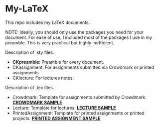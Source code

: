 # My-LaTeX
This repo includes my LaTeX documents.

NOTE: Ideally, you should only use the packages you need for your document. For ease of use, I included most of the packages I use in my preamble. This is very practical but highly inefficient.

Description of .sty files.

- **CKpreamble**: Preamble for every document.
- CKassignment: For assignments submitted via Crowdmark or printed assignments.
- CKlecture: For lectures notes.

Description of .tex files.

- Crowdmark: Template for assignments submitted by Crowdmark. [__CROWDMARK SAMPLE__](http://www.student.math.uwaterloo.ca/~c2kent/LectureNotes/templates/Crowdmark.pdf#page=7)
- Lecture: Template for lectures. [__LECTURE SAMPLE__](http://www.student.math.uwaterloo.ca/~c2kent/)
- PrintedAssignment: Template for printed assignments or printed projects. [__PRINTED ASSIGNMENT SAMPLE__](http://www.student.math.uwaterloo.ca/~c2kent/)
